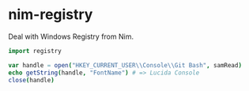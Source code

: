 # nim-registry

Deal with Windows Registry from Nim.

```nim
import registry

var handle = open("HKEY_CURRENT_USER\\Console\\Git Bash", samRead)
echo getString(handle, "FontName") # => Lucida Console
close(handle)
```
